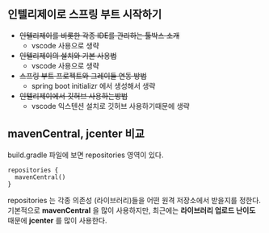 ## 인텔리제이로 스프링 부트 시작하기
- ~~인텔리제이를 비롯한 각종 IDE를 관리하는 툴박스 소개~~
  - vscode 사용으로 생략
- ~~인텔리제이의 설치와 기본 사용법~~
  - vscode 사용으로 생략
- ~~스프링 부트 프로젝트와 그레이들 연동 방법~~
  - spring boot initializr 에서 생성해서 생략
- ~~인텔리제이에서 깃허브 사용하는방법~~
  - vscode 익스텐션 설치로 깃허브 사용하기때문에 생략

## mavenCentral, jcenter 비교
build.gradle 파일에 보면 repositories 영역이 있다.
```
repositories {
  mavenCentral()
}
```
repositories 는 각종 의존성 (라이브러리)들을 어떤 원격 저장소에서 받을지를 정한다. 기본적으로 __mavenCentral__ 을 많이 사용하지만, 최근에는 __라이브러리 업로드 난이도__ 때문에 __jcenter__ 를 많이 사용한다. 
